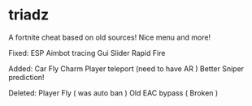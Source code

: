 # triadz
A fortnite cheat based on old sources! Nice menu and more!


Fixed:
ESP
Aimbot tracing
Gui Slider
Rapid Fire

Added:
Car Fly
Charm
Player teleport (need to have AR )
Better Sniper prediction!

Deleted:
Player Fly ( was auto ban )
Old EAC bypass ( Broken )
